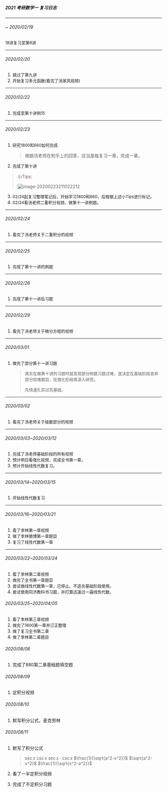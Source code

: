 ##### 2021 考研数学一 复习日志

***

######  ~ 2020/02/19 

<font size=2> 18讲复习至第8讲 </font>

***

###### 2020/02/20

1. <font size=2>跳过了第九讲</font>
2. <font size=2>开始复习多元函数(看完了汤家凤视频)</font>

***

###### 2020/02/22

1. <font size=2>完成至第十讲例15</font>

***

###### 2020/02/23

1. <font size=2>研究1800和660如何完成</font>

   > 根据汤老师在知乎上的回答，应当是每复习一章，完成一章。

2. <font size=2>完成了第十讲</font>

> 小Tips:
>
> ![image-20200223211022212](https://pic1.zhimg.com/80/v2-aa36e3d50442eba8c8a300836c68692f_1440w.jpg)

3. <font size=2>02/24起复习整理笔记后，开始学习1800和660，后根据上述小Tips进行标记。</font>
4. <font size=2>02/24看汤老师二重积分视频，做第十一讲例题。</font>

***

###### 2020/02/24

1. <font size=2>看完了汤老师关于二重积分的视频</font>

***

###### 2020/02/25

1. <font size=2>完成了第十一讲的例题</font>

***

###### 2020/02/26

1. <font size=2>完成了第十一讲后习题</font>

***

###### 2020/02/29

1. <font size=2>看完了汤老师关于微分方程的视频</font>

***

###### 2020/03/01

1. <font size=2>做完了部分第十一讲习题</font>

   > <font size=2>其实在做第十讲的习题时就发现部分例题习题过难，遂决定在基础阶段舍弃部分较难题目，在强化阶段再深入研究。</font>
   >
   > <font size=2>先快速扎实过完基础。</font>

***

###### 2020/03/02 

1. <font size=2>看完了汤老师关于级数部分的视频</font>

***

###### 2020/03/03~2020/03/12

1. <font size=2>完成了汤老师基础阶段的所有视频</font>
2. <font size=2>预计明日看强化视频，完成全书第一章。</font>
3. <font size=2>预计开始线性代数复习。</font>

***

###### 2020/03/14~2020/03/15

1. <font size=2>开始线性代数复习</font>

***

###### 2020/03/16~2020/03/21

1. <font size=2>看了李林第一章视频</font>
2. <font size=2>做了李林微博第一章题目</font>
3. <font size=2>复习了线性代数第一章</font>

***

###### 2020/03/22~2020/03/24

1. <font size=2>看了李林第二章视频</font>
2. <font size=2>做完了全书第一章题目</font>
3. <font size=2>尝试做线性代数第一章，已停止。不适合基础阶段使用。</font>
4. <font size=2>尝试使用同济教科书习题，并打算迅速过一遍线性代数。</font>

###### 2020/03/25~2020/04/05
1. <font size=2>看了李林第三章视频</font>
2. <font size=2>做完了1800第一章并订正整理</font>
3. <font size=2>做了复习全书第二章</font>
4. <font size=2>做了李林第二章题目</font>

###### 2020/08/08

1. 完成了880第二章基础题填空题

###### 2020/08/09

1. 定积分视频

###### 2020/08/10

1. 默写积分公式，麦克劳林

###### 2020/08/11

1. 默写了积分公式

   > $\sec x$  $\csc x$  $\sec x\cdot \csc x$   $\frac{1}{\sqrt{a^2-x^2}}$   $\sqrt{a^2-x^2}$   $\frac{1}{\sqrt{x^2-a^2}}$

2. 看了一半定积分视频

3. 完成了不定积分习题